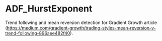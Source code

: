 # ADF_HurstExponent
Trend following and mean reversion detection for Gradient Growth article (https://medium.com/gradient-growth/trading-styles-mean-reversion-v-trend-following-896aee482f40).
